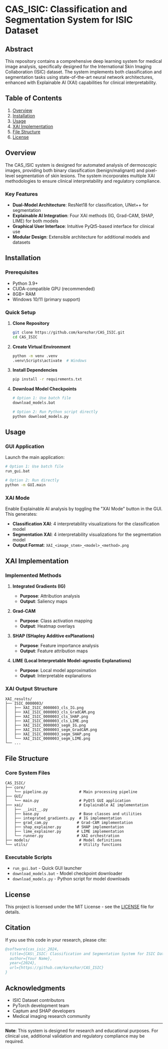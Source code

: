 # CAS_ISIC: Classification and Segmentation System for ISIC Dataset

## Abstract

This repository contains a comprehensive deep learning system for medical image analysis, specifically designed for the International Skin Imaging Collaboration (ISIC) dataset. The system implements both classification and segmentation tasks using state-of-the-art neural network architectures, enhanced with Explainable AI (XAI) capabilities for clinical interpretability.

## Table of Contents

1. [Overview](#overview)
2. [Installation](#installation)
3. [Usage](#usage)
4. [XAI Implementation](#xai-implementation)
5. [File Structure](#file-structure)
6. [License](#license)

## Overview

The CAS_ISIC system is designed for automated analysis of dermoscopic images, providing both binary classification (benign/malignant) and pixel-level segmentation of skin lesions. The system incorporates multiple XAI methodologies to ensure clinical interpretability and regulatory compliance.

### Key Features

- **Dual-Model Architecture**: ResNet18 for classification, UNet++ for segmentation
- **Explainable AI Integration**: Four XAI methods (IG, Grad-CAM, SHAP, LIME) for both models
- **Graphical User Interface**: Intuitive PyQt5-based interface for clinical use
- **Modular Design**: Extensible architecture for additional models and datasets

## Installation

### Prerequisites

- Python 3.9+
- CUDA-compatible GPU (recommended)
- 8GB+ RAM
- Windows 10/11 (primary support)

### Quick Setup

1. **Clone Repository**
   ```bash
   git clone https://github.com/karezhar/CAS_ISIC.git
   cd CAS_ISIC
   ```

2. **Create Virtual Environment**
   ```bash
   python -m venv .venv
   .venv\Scripts\activate  # Windows
   ```

3. **Install Dependencies**
   ```bash
   pip install -r requirements.txt
   ```

4. **Download Model Checkpoints**
   ```bash
   # Option 1: Use batch file
   download_models.bat
   
   # Option 2: Run Python script directly
   python download_models.py
   ```

## Usage

### GUI Application

Launch the main application:

```bash
# Option 1: Use batch file
run_gui.bat

# Option 2: Run directly
python -m GUI.main
```

### XAI Mode

Enable Explainable AI analysis by toggling the "XAI Mode" button in the GUI. This generates:

- **Classification XAI**: 4 interpretability visualizations for the classification model
- **Segmentation XAI**: 4 interpretability visualizations for the segmentation model
- **Output Format**: `XAI_<image_stem>_<model>_<method>.png`

## XAI Implementation

### Implemented Methods

1. **Integrated Gradients (IG)**
   - **Purpose**: Attribution analysis
   - **Output**: Saliency maps

2. **Grad-CAM**
   - **Purpose**: Class activation mapping
   - **Output**: Heatmap overlays

3. **SHAP (SHapley Additive exPlanations)**
   - **Purpose**: Feature importance analysis
   - **Output**: Feature attribution maps

4. **LIME (Local Interpretable Model-agnostic Explanations)**
   - **Purpose**: Local model approximation
   - **Output**: Interpretable explanations

### XAI Output Structure

```
XAI_results/
├── ISIC_0000003/
│   ├── XAI_ISIC_0000003_cls_IG.png
│   ├── XAI_ISIC_0000003_cls_GradCAM.png
│   ├── XAI_ISIC_0000003_cls_SHAP.png
│   ├── XAI_ISIC_0000003_cls_LIME.png
│   ├── XAI_ISIC_0000003_segm_IG.png
│   ├── XAI_ISIC_0000003_segm_GradCAM.png
│   ├── XAI_ISIC_0000003_segm_SHAP.png
│   └── XAI_ISIC_0000003_segm_LIME.png
└── ...
```

## File Structure

### Core System Files

```
CAS_ISIC/
├── core/
│   └── pipeline.py              # Main processing pipeline
├── GUI/
│   └── main.py                  # PyQt5 GUI application
├── xai/                         # Explainable AI implementation
│   ├── __init__.py
│   ├── base.py                  # Base classes and utilities
│   ├── integrated_gradients.py  # IG implementation
│   ├── grad_cam.py             # Grad-CAM implementation
│   ├── shap_explainer.py       # SHAP implementation
│   ├── lime_explainer.py       # LIME implementation
│   └── runner.py               # XAI orchestration
├── models/                      # Model definitions
└── utils/                       # Utility functions
```

### Executable Scripts

- `run_gui.bat` - Quick GUI launcher
- `download_models.bat` - Model checkpoint downloader
- `download_models.py` - Python script for model downloads

## License

This project is licensed under the MIT License - see the [LICENSE](LICENSE) file for details.

## Citation

If you use this code in your research, please cite:

```bibtex
@software{cas_isic_2024,
  title={CAS\_ISIC: Classification and Segmentation System for ISIC Dataset},
  author={Your Name},
  year={2024},
  url={https://github.com/karezhar/CAS_ISIC}
}
```

## Acknowledgments

- ISIC Dataset contributors
- PyTorch development team
- Captum and SHAP developers
- Medical imaging research community

---

**Note**: This system is designed for research and educational purposes. For clinical use, additional validation and regulatory compliance may be required.

